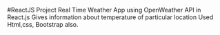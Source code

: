 #ReactJS Project
Real Time Weather App using OpenWeather API in React.js
Gives information about temperature of particular location
Used Html,css, Bootstrap also.
